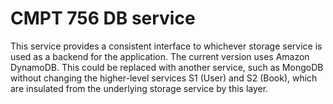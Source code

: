 # CMPT 756 DB service

This service provides a consistent interface to whichever storage service is used as a backend for the application. The current version uses Amazon DynamoDB.  This could be replaced with another service, such as MongoDB without changing the higher-level services S1 (User) and S2 (Book), which are insulated from the underlying storage service by this layer.